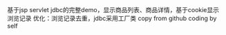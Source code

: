 基于jsp servlet jdbc的完整demo，显示商品列表、商品详情，基于cookie显示浏览记录
优化：浏览记录去重，jdbc采用工厂类
copy from github
coding by self
